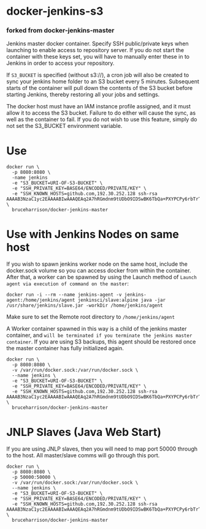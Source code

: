 # docker-jenkins-s3
### forked from docker-jenkins-master

Jenkins master docker container. Specify SSH public/private keys when launching to enable access to repository server. If you do not start the container with these keys set, you will have to manually enter these in to Jenkins in order to access your repository.

If `S3_BUCKET` is specified (without s3://), a cron job will also be created to sync your jenkins home folder to an S3 bucket every 5 minutes. Subsequent starts of the container will pull down the contents of the S3 bucket before starting Jenkins, thereby restoring all your jobs and settings. 

The docker host must have an IAM instance profile assigned, and it must allow it to access the S3 bucket. Failure to do either will cause the sync, as well as the container to fail. If you do not wish to use this feature, simply do not set the S3_BUCKET environment variable.
# Use
```
docker run \
  -p 8080:8080 \
  -name jenkins
  -e "S3_BUCKET=URI-OF-S3-BUCKET" \
  -e "SSH_PRIVATE_KEY=BASE64/ENCODED/PRIVATE/KEY" \
  -e "SSH_KNOWN_HOSTS=github.com,192.30.252.128 ssh-rsa AAAAB3NzaC1yc2EAAAABIwAAAQEAq2A7hRGmdnm9tUDbO9IDSwBK6TbQa+PXYPCPy6rbTrTtw7PHkccKrpp0yVhp5HdEIcKr6pLlVDBfOLX9QUsyCOV0wzfjIJNlGEYsdlLJizHhbn2mUjvSAHQqZETYP81eFzLQNnPHt4EVVUh7VfDESU84KezmD5QlWpXLmvU31/yMf+Se8xhHTvKSCZIFImWwoG6mbUoWf9nzpIoaSjB+weqqUUmpaaasXVal72J+UX2B+2RPW3RcT0eOzQgqlJL3RKrTJvdsjE3JEAvGq3lGHSZXy28G3skua2SmVi/w4yCE6gbODqnTWlg7+wC604ydGXA8VJiS5ap43JXiUFFAaQ==" \
  bruceharrison/docker-jenkins-master
```


# Use with Jenkins Nodes on same host
If you wish to spawn jenkins worker node on the same host, include the docker.sock volume so you can access docker from within the container.
After that, a worker can be spawned by using the Launch method of `Launch agent via execution of command on the master`:
```
docker run -i --rm --name jenkins-agent -v jenkins-agent:/home/jenkins/agent jenkinsci/slave:alpine java -jar /usr/share/jenkins/slave.jar -workDir /home/jenkins/agent
```
Make sure to set the Remote root directory to `/home/jenkins/agent`

A Worker container spawned in this way is a child of the jenkins master container, and `will be terminated if you terminate the jenkins master container`. If you are using S3 backups, this agent should be restored once the master container has fully initialized again.
```
docker run \
  -p 8080:8080 \
  -v /var/run/docker.sock:/var/run/docker.sock \
  --name jenkins \
  -e "S3_BUCKET=URI-OF-S3-BUCKET" \
  -e "SSH_PRIVATE_KEY=BASE64/ENCODED/PRIVATE/KEY" \
  -e "SSH_KNOWN_HOSTS=github.com,192.30.252.128 ssh-rsa AAAAB3NzaC1yc2EAAAABIwAAAQEAq2A7hRGmdnm9tUDbO9IDSwBK6TbQa+PXYPCPy6rbTrTtw7PHkccKrpp0yVhp5HdEIcKr6pLlVDBfOLX9QUsyCOV0wzfjIJNlGEYsdlLJizHhbn2mUjvSAHQqZETYP81eFzLQNnPHt4EVVUh7VfDESU84KezmD5QlWpXLmvU31/yMf+Se8xhHTvKSCZIFImWwoG6mbUoWf9nzpIoaSjB+weqqUUmpaaasXVal72J+UX2B+2RPW3RcT0eOzQgqlJL3RKrTJvdsjE3JEAvGq3lGHSZXy28G3skua2SmVi/w4yCE6gbODqnTWlg7+wC604ydGXA8VJiS5ap43JXiUFFAaQ==" \
  bruceharrison/docker-jenkins-master
```

# JNLP Slaves (Java Web Start)
If you are using JNLP slaves, then you will need to map port 50000 through to the host. All master/slave comms will go through this port.
```
docker run \
  -p 8080:8080 \
  -p 50000:50000 \
  -v /var/run/docker.sock:/var/run/docker.sock \
  --name jenkins \
  -e "S3_BUCKET=URI-OF-S3-BUCKET" \
  -e "SSH_PRIVATE_KEY=BASE64/ENCODED/PRIVATE/KEY" \
  -e "SSH_KNOWN_HOSTS=github.com,192.30.252.128 ssh-rsa AAAAB3NzaC1yc2EAAAABIwAAAQEAq2A7hRGmdnm9tUDbO9IDSwBK6TbQa+PXYPCPy6rbTrTtw7PHkccKrpp0yVhp5HdEIcKr6pLlVDBfOLX9QUsyCOV0wzfjIJNlGEYsdlLJizHhbn2mUjvSAHQqZETYP81eFzLQNnPHt4EVVUh7VfDESU84KezmD5QlWpXLmvU31/yMf+Se8xhHTvKSCZIFImWwoG6mbUoWf9nzpIoaSjB+weqqUUmpaaasXVal72J+UX2B+2RPW3RcT0eOzQgqlJL3RKrTJvdsjE3JEAvGq3lGHSZXy28G3skua2SmVi/w4yCE6gbODqnTWlg7+wC604ydGXA8VJiS5ap43JXiUFFAaQ==" \
  bruceharrison/docker-jenkins-master
```
